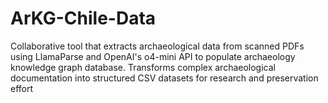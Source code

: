# ArKG-Chile-Data
Collaborative tool that extracts archaeological data from scanned PDFs using LlamaParse and OpenAI's o4-mini API to populate archaeology knowledge graph database. Transforms complex archaeological documentation into structured CSV datasets for research and preservation effort

